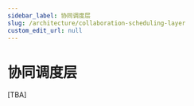 ```yaml
---
sidebar_label: 协同调度层
slug: /architecture/collaboration-scheduling-layer
custom_edit_url: null
---
```


# 协同调度层

[TBA]
